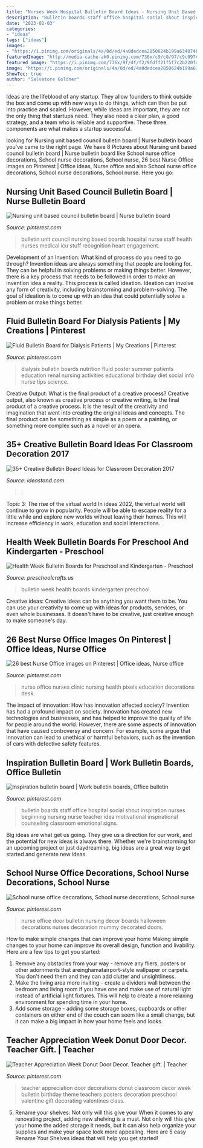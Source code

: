```yaml
---
title: "Nurses Week Hospital Bulletin Board Ideas - Nursing Unit Based Council Bulletin Board"
description: "Bulletin boards staff office hospital social shout inspiration nurses beginning nursing nurse teacher idea motivational inspirational counseling classroom emotional signs"
date: "2023-02-03"
categories:
- "ideas"
tags: ["ideas"]
images:
- "https://i.pinimg.com/originals/4a/0d/ed/4a0dedcea2850624b199a634074b4007.jpg"
featuredImage: "http://media-cache-ak0.pinimg.com/736x/c9/c0/97/c9c097c5165e054f76b4578d8a8118f3.jpg"
featured_image: "https://i.pinimg.com/736x/9f/df/f2/9fdff21f5f7c2b220fd99bf7e9616ab8--nurse-office-school-nursing.jpg"
image: "https://i.pinimg.com/originals/4a/0d/ed/4a0dedcea2850624b199a634074b4007.jpg"
ShowToc: true
author: "Salvatore Goldner"
---
```



Ideas are the lifeblood of any startup. They allow founders to think outside the box and come up with new ways to do things, which can then be put into practice and scaled. However, while ideas are important, they are not the only thing that startups need. They also need a clear plan, a good strategy, and a team who is reliable and supportive. These three components are what makes a startup successful.

	

		
looking for Nursing unit based council bulletin board | Nurse bulletin board you've came to the right page. We have 8 Pictures about Nursing unit based council bulletin board | Nurse bulletin board like School nurse office decorations, School nurse decorations, School nurse, 26 best Nurse Office images on Pinterest | Office ideas, Nurse office and also School nurse office decorations, School nurse decorations, School nurse. Here you go:
		
    
## Nursing Unit Based Council Bulletin Board | Nurse Bulletin Board

<img loading=lazy src="https://i.pinimg.com/originals/13/21/bb/1321bbc544f82f964a1cc62c81b5da3b.jpg" onerror="this.onerror=null;this.src='https://tse4.mm.bing.net/th?id=OIP.yMPfuM6rlHA5_vgyPlw4PQHaJ4&amp;pid=15.1';" alt="Nursing unit based council bulletin board | Nurse bulletin board">

_Source: pinterest.com_

>bulletin unit council nursing based boards hospital nurse staff health nurses medical icu stuff recognition heart engagement. 

	

Development of an Invention: What kind of process do you need to go through?
Invention ideas are always something that people are looking for. They can be helpful in solving problems or making things better. However, there is a key process that needs to be followed in order to make an invention idea a reality. This process is called ideation. Ideation can involve any form of creativity, including brainstorming and problem-solving. The goal of ideation is to come up with an idea that could potentially solve a problem or make things better.

    
## Fluid Bulletin Board For Dialysis Patients | My Creations | Pinterest

<img loading=lazy src="https://s-media-cache-ak0.pinimg.com/736x/62/0a/d4/620ad46626667f3af2997627635db126--work-gifts-social-work.jpg" onerror="this.onerror=null;this.src='https://tse3.mm.bing.net/th?id=OIP.-KntImyYf1KsreHH8JZLigHaJ4&amp;pid=15.1';" alt="Fluid Bulletin Board for Dialysis Patients | My Creations | Pinterest">

_Source: pinterest.com_

>dialysis bulletin boards nutrition fluid poster summer patients education renal nursing activities educational birthday diet social info nurse tips science. 

	

Creative Output: What is the final product of a creative process?
Creative output, also known as creative process or creative writing, is the final product of a creative process. It is the result of the creativity and imagination that went into creating the original ideas and concepts. The final product can be something as simple as a poem or a painting, or something more complex such as a novel or an opera.

    
## 35+ Creative Bulletin Board Ideas For Classroom Decoration 2017

<img loading=lazy src="https://ideastand.com/wp-content/uploads/2017/07/bulletin-board/7-bulletin-board-ideas-for-classroom.jpg" onerror="this.onerror=null;this.src='https://tse2.mm.bing.net/th?id=OIP.t_6C68MehlKR7QXkrBa3mQHaJ4&amp;pid=15.1';" alt="35+ Creative Bulletin Board Ideas for Classroom Decoration 2017">

_Source: ideastand.com_

>. 

	

Topic 3: The rise of the virtual world
In ideas 2022, the virtual world will continue to grow in popularity. People will be able to escape reality for a little while and explore new worlds without leaving their homes. This will increase efficiency in work, education and social interactions.

    
## Health Week Bulletin Boards For Preschool And Kindergarten - Preschool

<img loading=lazy src="http://www.preschoolcrafts.us/wp-content/uploads/2017/04/health-week-bulletin-board-ideas.jpg" onerror="this.onerror=null;this.src='https://tse2.mm.bing.net/th?id=OIP.APYAQpIqRsZYWw-7AmcYzQHaEf&amp;pid=15.1';" alt="Health Week Bulletin Boards for Preschool and Kindergarten - Preschool">

_Source: preschoolcrafts.us_

>bulletin week health boards kindergarten preschool. 

	

Creative ideas:
Creative ideas can be anything you want them to be. You can use your creativity to come up with ideas for products, services, or even whole businesses. It doesn't have to be creative, just creative enough to make someone's day.

    
## 26 Best Nurse Office Images On Pinterest | Office Ideas, Nurse Office

<img loading=lazy src="https://i.pinimg.com/736x/9f/df/f2/9fdff21f5f7c2b220fd99bf7e9616ab8--nurse-office-school-nursing.jpg" onerror="this.onerror=null;this.src='https://tse4.mm.bing.net/th?id=OIP.zAaHVjP7rUqJee-KlCP3UAHaJ6&amp;pid=15.1';" alt="26 best Nurse Office images on Pinterest | Office ideas, Nurse office">

_Source: pinterest.com_

>nurse office nurses clinic nursing health pixels education decorations desk. 

	

The impact of innovation: How has innovation affected society?
Invention has had a profound impact on society. Innovation has created new technologies and businesses, and has helped to improve the quality of life for people around the world. However, there are some aspects of innovation that have caused controversy and concern. For example, some argue that innovation can lead to unethical or harmful behaviors, such as the invention of cars with defective safety features.

    
## Inspiration Bulletin Board | Work Bulletin Boards, Office Bulletin

<img loading=lazy src="https://i.pinimg.com/originals/4a/0d/ed/4a0dedcea2850624b199a634074b4007.jpg" onerror="this.onerror=null;this.src='https://tse3.mm.bing.net/th?id=OIP.eVCU8W-q1xGV1_i4RI_5RwHaJ6&amp;pid=15.1';" alt="Inspiration bulletin board | Work bulletin boards, Office bulletin">

_Source: pinterest.com_

>bulletin boards staff office hospital social shout inspiration nurses beginning nursing nurse teacher idea motivational inspirational counseling classroom emotional signs. 

	

Big ideas are what get us going. They give us a direction for our work, and the potential for new ideas is always there. Whether we're brainstorming for an upcoming project or just daydreaming, big ideas are a great way to get started and generate new ideas.

    
## School Nurse Office Decorations, School Nurse Decorations, School Nurse

<img loading=lazy src="http://media-cache-ak0.pinimg.com/736x/c9/c0/97/c9c097c5165e054f76b4578d8a8118f3.jpg" onerror="this.onerror=null;this.src='https://tse3.mm.bing.net/th?id=OIP.K3e640vvSSjKxG3mOck4_wDYEg&amp;pid=15.1';" alt="School nurse office decorations, School nurse decorations, School nurse">

_Source: pinterest.com_

>nurse office door bulletin nursing decor boards halloween decorations nurses decoration mummy decorated doors. 

	

How to make simple changes that can improve your home
Making simple changes to your home can improve its overall design, function and livability. Here are a few tips to get you started: 
1. Remove any obstacles from your way - remove any fliers, posters or other adornments that areinghamatairport-style wallpaper or carpets. You don't need them and they can add clutter and unsightliness. 
2. Make the living area more inviting - create a dividers wall between the bedroom and living room if you have one and make use of natural light instead of artificial light fixtures. This will help to create a more relaxing environment for spending time in your home. 
3. Add some storage - adding some storage boxes, cupboards or other containers on either end of the couch can seem like a small change, but it can make a big impact in how your home feels and looks.

    
## Teacher Appreciation Week Donut Door Decor. Teacher Gift. | Teacher

<img loading=lazy src="https://i.pinimg.com/originals/fe/fb/7c/fefb7ca9ba4114e7225526a46f32c96b.jpg" onerror="this.onerror=null;this.src='https://tse3.mm.bing.net/th?id=OIP.TFNCD3guGMzhNNxeAdBq5AHaJ4&amp;pid=15.1';" alt="Teacher Appreciation Week Donut Door Decor. Teacher gift. | Teacher">

_Source: pinterest.com_

>teacher appreciation door decorations donut classroom decor week bulletin birthday theme teachers posters decoration preschool valentine gift decorating valentines class. 

	

5. Rename your shelves: Not only will this give your
When it comes to any renovating project, adding new shelving is a must. Not only will this give your home the added storage it needs, but it can also help organize your supplies and make your space look more appealing. Here are 5 easy Rename Your Shelves ideas that will help you get started!

